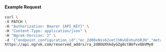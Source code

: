 <!-- Code generated for API Clients. DO NOT EDIT. -->

#### Example Request

```bash
curl \
-X PATCH \
-H "Authorization: Bearer {API_KEY}" \
-H "Content-Type: application/json" \
-H "Ngrok-Version: 2" \
-d '{"endpoint_configuration_id":"ec_2d0OxNss62vetlhNvUEnhuhSRJN","metadata":"{\"proto\": \"ssh\"}"}' \
https://api.ngrok.com/reserved_addrs/ra_2d0OUXhkdyGZg8ctBUfvx6bVMy0
```
